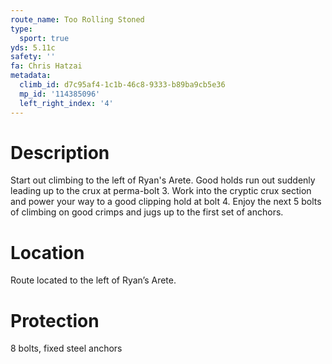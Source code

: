 ```yaml
---
route_name: Too Rolling Stoned
type:
  sport: true
yds: 5.11c
safety: ''
fa: Chris Hatzai
metadata:
  climb_id: d7c95af4-1c1b-46c8-9333-b89ba9cb5e36
  mp_id: '114385096'
  left_right_index: '4'
---
```

# Description
Start out climbing to the left of Ryan's Arete. Good holds run out suddenly leading up to the crux at perma-bolt 3. Work into the cryptic crux section and power your way to a good clipping hold at bolt 4. Enjoy the next 5 bolts of climbing on good crimps and jugs up to the first set of anchors.

# Location
Route located to the left of Ryan’s Arete.

# Protection
8 bolts, fixed steel anchors
